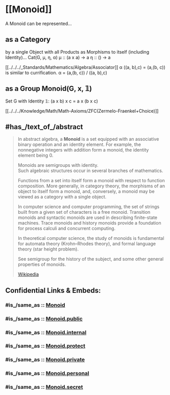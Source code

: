
# [[Monoid]] 

A Monoid can be represented...
## as a Category 

by a single Object with all Products as Morphisms to itself (including Identity)... 
Cat(G, µ, η, α)
µ :: (a x a) -> a
η :: () -> a  

[[../../../_Standards/Mathematics/Algebra/Associator]] α ((a, b),c) = (a,(b, c))  is similar to currification. 
α = (a,(b, c))  / ((a, b),c) 


## as a Group Monoid(G, x, 𝟙)

Set G  with Identity 𝟙: 
(a x b) x c = a x (b x c)


[[../../../Knowledge/Math/Math-Axioms/ZFC(Zermelo-Fraenkel+Choice)]] 


## #has_/text_of_/abstract 

> In abstract algebra, a **Monoid** is a set equipped with an 
> associative binary operation and an identity element. 
> For example, the nonnegative integers with addition form a monoid, 
> the identity element being 0.
>
> Monoids are semigroups with identity.  
> Such algebraic structures occur in several branches of mathematics. 
>
> Functions from a set into itself form a monoid with respect to function composition. 
> More generally, in category theory, the morphisms of an object to itself form a monoid, 
> and, conversely, a monoid may be viewed as a category with a single object. 
>
> In computer science and computer programming, 
> the set of strings built from a given set of characters is a free monoid. 
> Transition monoids and syntactic monoids are used in describing finite-state machines. 
> Trace monoids and history monoids 
> provide a foundation for process calculi and concurrent computing.
>
> In theoretical computer science, the study of monoids is fundamental for automata theory (Krohn–Rhodes theory), and formal language theory (star height problem).
>
> See semigroup for the history of the subject, and some other general properties of monoids.
>
> [Wikipedia](https://en.wikipedia.org/wiki/Monoid) 


## Confidential Links & Embeds: 

### #is_/same_as :: [Monoid](/_Standards/Mathematics/Algebra/Monoid.md) 

### #is_/same_as :: [Monoid.public](/_public/Mathematics/Algebra/Monoid.public.md) 

### #is_/same_as :: [Monoid.internal](/_internal/Mathematics/Algebra/Monoid.internal.md) 

### #is_/same_as :: [Monoid.protect](/_protect/Mathematics/Algebra/Monoid.protect.md) 

### #is_/same_as :: [Monoid.private](/_private/Mathematics/Algebra/Monoid.private.md) 

### #is_/same_as :: [Monoid.personal](/_personal/Mathematics/Algebra/Monoid.personal.md) 

### #is_/same_as :: [Monoid.secret](/_secret/Mathematics/Algebra/Monoid.secret.md)

